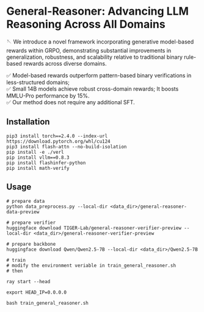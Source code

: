 # General-Reasoner: Advancing LLM Reasoning Across All Domains


🪡 We introduce a novel framework incorporating generative model-based rewards within GRPO, demonstrating substantial improvements in generalization, robustness, and scalability relative to traditional binary rule-based rewards across diverse domains. 

✅ Model-based rewards outperform pattern-based binary verifications in less-structured domains;<br>
✅ Small 14B models achieve robust cross-domain rewards; It boosts MMLU-Pro performance by 15%.<br>
✅ Our method does not require any additional SFT.


## Installation

```
pip3 install torch==2.4.0 --index-url https://download.pytorch.org/whl/cu124
pip3 install flash-attn --no-build-isolation
pip install -e ./verl
pip install vllm==0.8.3
pip install flashinfer-python
pip install math-verify
```


## Usage

```
# prepare data
python data_preprocess.py --local-dir <data_dir>/general-reasoner-data-preview

# prepare verifier
huggingface download TIGER-Lab/general-reasoner-verifier-preview --local-dir <data_dir>/general-reasoner-verifier-preview

# prepare backbone
huggingface download Qwen/Qwen2.5-7B --local-dir <data_dir>/Qwen2.5-7B

# train
# modify the environment veriable in train_general_reasoner.sh
# then

ray start --head

export HEAD_IP=0.0.0.0

bash train_general_reasoner.sh

```
